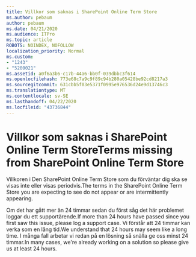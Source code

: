 ```yaml
---
title: Villkor som saknas i SharePoint Online Term Store
ms.author: pebaum
author: pebaum
ms.date: 04/21/2020
ms.audience: ITPro
ms.topic: article
ROBOTS: NOINDEX, NOFOLLOW
localization_priority: Normal
ms.custom:
- "1243"
- "5200021"
ms.assetid: a0f6a3b6-c17b-44a6-bb0f-039dbbc3f614
ms.openlocfilehash: 773e68c7a9c9f89c94b280a05428be92cd8217a3
ms.sourcegitcommit: 631cbb5f03e5371f0995e976536d24e9d13746c3
ms.translationtype: MT
ms.contentlocale: sv-SE
ms.lasthandoff: 04/22/2020
ms.locfileid: "43736844"
---
```

# <a name="terms-missing-from-sharepoint-online-term-store"></a><span data-ttu-id="96b34-102">Villkor som saknas i SharePoint Online Term Store</span><span class="sxs-lookup"><span data-stu-id="96b34-102">Terms missing from SharePoint Online Term Store</span></span>

<span data-ttu-id="96b34-103">Villkoren i Den SharePoint Online Term Store som du förväntar dig ska se visas inte eller visas periodvis.</span><span class="sxs-lookup"><span data-stu-id="96b34-103">The terms in the SharePoint Online Term Store you are expecting to see do not appear or are intermittently appearing.</span></span>
  
<span data-ttu-id="96b34-104">Om det har gått mer än 24 timmar sedan du först såg det här problemet loggar du ett supportärende.</span><span class="sxs-lookup"><span data-stu-id="96b34-104">If more than 24 hours have passed since you first saw this issue, please log a support case.</span></span> <span data-ttu-id="96b34-105">Vi förstår att 24 timmar kan verka som en lång tid.</span><span class="sxs-lookup"><span data-stu-id="96b34-105">We understand that 24 hours may seem like a long time.</span></span> <span data-ttu-id="96b34-106">I många fall arbetar vi redan på en lösning så snälla ge oss minst 24 timmar.</span><span class="sxs-lookup"><span data-stu-id="96b34-106">In many cases, we're already working on a solution so please give us at least 24 hours.</span></span>
  